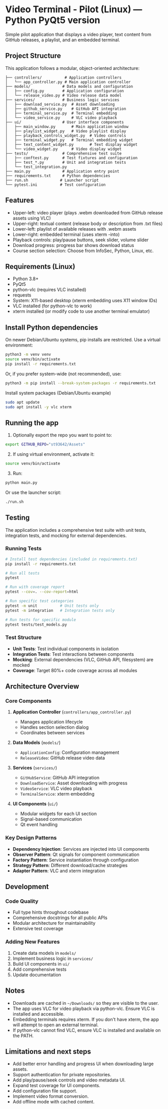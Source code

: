 # Video Terminal - Pilot (Linux) — Python PyQt5 version

Simple pilot application that displays a video player, text content from GitHub releases, a playlist, and an embedded terminal.

## Project Structure

This application follows a modular, object-oriented architecture:

```text
├── controllers/          # Application controllers
│   └── app_controller.py # Main application controller
├── models/              # Data models and configuration
│   ├── config.py        # Application configuration
│   └── release_video.py # Video release data model
├── services/            # Business logic services
│   ├── download_service.py  # Asset downloading
│   ├── github_service.py    # GitHub API integration
│   ├── terminal_service.py  # Terminal embedding
│   └── video_service.py     # VLC video playback
├── ui/                  # User interface components
│   ├── main_window.py       # Main application window
│   ├── playlist_widget.py   # Video playlist display
│   ├── playback_controls_widget.py  # Video controls
│   ├── terminal_widget.py   # Terminal embedding widget
│   ├── text_content_widget.py       # Text display widget
│   └── video_widget.py      # Video display widget
├── tests/               # Comprehensive test suite
│   ├── conftest.py      # Test fixtures and configuration
│   ├── test_*.py        # Unit and integration tests
│   └── test_integration.py
├── main.py              # Application entry point
├── requirements.txt     # Python dependencies
├── run.sh              # Launcher script
└── pytest.ini          # Test configuration
```

## Features

- Upper-left: video player (plays .webm downloaded from GitHub release assets using VLC)
- Upper-right: textual content (release body or description from .txt files)
- Lower-left: playlist of available releases with .webm assets
- Lower-right: embedded terminal (uses xterm -into)
- Playback controls: play/pause buttons, seek slider, volume slider
- Download progress: progress bar shows download status
- Course section selection: Choose from InfoSec, Python, Linux, etc.

## Requirements (Linux)

- Python 3.8+
- PyQt5
- python-vlc (requires VLC installed)
- requests
- System: X11-based desktop (xterm embedding uses X11 window IDs)
- VLC installed (for python-vlc to work)
- xterm installed (or modify code to use another terminal emulator)

## Install Python dependencies

On newer Debian/Ubuntu systems, pip installs are restricted. Use a virtual environment:

```bash
python3 -m venv venv
source venv/bin/activate
pip install -r requirements.txt
```

Or, if you prefer system-wide (not recommended), use:

```bash
python3 -m pip install --break-system-packages -r requirements.txt
```

Install system packages (Debian/Ubuntu example)

```bash
sudo apt update
sudo apt install -y vlc xterm
```

## Running the app

1. Optionally export the repo you want to point to:

```bash
export GITHUB_REPO="st93642/Assets"
```

2. If using virtual environment, activate it:

```bash
source venv/bin/activate
```

3. Run:

```bash
python main.py
```

Or use the launcher script:

```bash
./run.sh
```

## Testing

The application includes a comprehensive test suite with unit tests, integration tests, and mocking for external dependencies.

### Running Tests

```bash
# Install test dependencies (included in requirements.txt)
pip install -r requirements.txt

# Run all tests
pytest

# Run with coverage report
pytest --cov=. --cov-report=html

# Run specific test categories
pytest -m unit          # Unit tests only
pytest -m integration   # Integration tests only

# Run tests for specific module
pytest tests/test_models.py
```

### Test Structure

- **Unit Tests**: Test individual components in isolation
- **Integration Tests**: Test interactions between components
- **Mocking**: External dependencies (VLC, GitHub API, filesystem) are mocked
- **Coverage**: Target 80%+ code coverage across all modules

## Architecture Overview

### Core Components

1. **Application Controller** (`controllers/app_controller.py`)
   - Manages application lifecycle
   - Handles section selection dialog
   - Coordinates between services

2. **Data Models** (`models/`)
   - `ApplicationConfig`: Configuration management
   - `ReleaseVideo`: GitHub release video data

3. **Services** (`services/`)
   - `GitHubService`: GitHub API integration
   - `DownloadService`: Asset downloading with progress
   - `VideoService`: VLC video playback
   - `TerminalService`: xterm embedding

4. **UI Components** (`ui/`)
   - Modular widgets for each UI section
   - Signal-based communication
   - Qt event handling

### Key Design Patterns

- **Dependency Injection**: Services are injected into UI components
- **Observer Pattern**: Qt signals for component communication
- **Factory Pattern**: Service instantiation through configuration
- **Strategy Pattern**: Different download/cache strategies
- **Adapter Pattern**: VLC and xterm integration

## Development

### Code Quality

- Full type hints throughout codebase
- Comprehensive docstrings for all public APIs
- Modular architecture for maintainability
- Extensive test coverage

### Adding New Features

1. Create data models in `models/`
2. Implement business logic in `services/`
3. Build UI components in `ui/`
4. Add comprehensive tests
5. Update documentation

## Notes

- Downloads are cached in `~/Downloads/` so they are visible to the user.
- The app uses VLC for video playback via python-vlc. Ensure VLC is installed and accessible.
- Embedding terminals requires xterm. If you don't have xterm, the app will attempt to open an external terminal.
- If python-vlc cannot find VLC, ensure VLC is installed and available on the PATH.

## Limitations and next steps

- Add better error handling and progress UI when downloading large assets.
- Support authentication for private repositories.
- Add play/pause/seek controls and video metadata UI.
- Expand test coverage for UI components.
- Add configuration file support.
- Implement video format conversion.
- Add offline mode with cached content.
